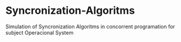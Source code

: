 # Syncronization-Algoritms
Simulation of Syncronization Algoritms in concorrent programation for subject Operacional System
